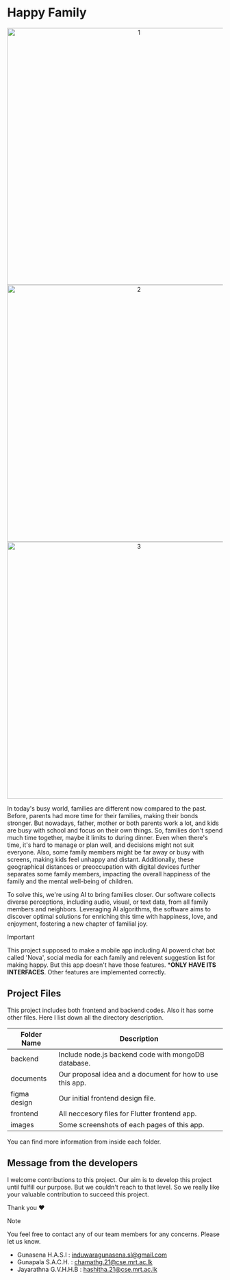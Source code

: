 # Happy Family

<p align="center">
<img src="/images/1" alt="1" width="600"/>
<img src="/images/2" alt="2" width="600"/>
<img src="/images/3" alt="3" width="600"/>
</p>

In today's busy world, families are different now compared to the past. Before, parents had more time for 
their families, making their bonds stronger. But nowadays, father, mother or both parents work a lot, and 
kids are busy with school and focus on their own things. So, families don't spend much time together, 
maybe it limits to during dinner. Even when there's time, it's hard to manage or plan well, and decisions 
might not suit everyone. Also, some family members might be far away or busy with screens, making kids 
feel unhappy and distant. Additionally, these geographical distances or preoccupation with digital devices 
further separates some family members, impacting the overall happiness of the family and the mental 
well-being of children. 

To solve this, we're using AI to bring families closer. Our software collects diverse perceptions, including 
audio, visual, or text data, from all family members and neighbors. Leveraging AI algorithms, the software 
aims to discover optimal solutions for enriching this time with happiness, love, and enjoyment, fostering 
a new chapter of familial joy. 

> [!IMPORTANT]
> This project supposed to make a mobile app including AI powerd chat bot called 'Nova', social media for each family and relevent suggestion list for making happy.
> But this app doesn't have those features. ***ONLY HAVE ITS INTERFACES**. Other features are implemented correctly. 

## Project Files
This project includes both frontend and backend codes. Also it has some other files. Here I list down all the directory description.

| Folder Name | Description |
| --- | --- |
| backend | Include node.js backend code with mongoDB database. |
| documents | Our proposal idea and a document for how to use this app. |
| figma design | Our initial frontend design file. |
| frontend | All neccesory files for Flutter frontend app. |
| images | Some screenshots of each pages of this app. |

You can find more information from inside each folder.

## Message from the developers
I welcome contributions to this project. Our aim is to develop this project until fulfill our purpose. But we couldn't reach to that level. So we really like your valuable
contribution to succeed this project.

Thank you :heart:

> [!NOTE]
> You feel free to contact any of our team members for any concerns. Please let us know.
> - Gunasena H.A.S.I : induwaragunasena.sl@gmail.com
> - Gunapala S.A.C.H. : chamathg.21@cse.mrt.ac.lk 
> - Jayarathna G.V.H.H.B : hashitha.21@cse.mrt.ac.lk 
